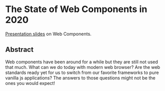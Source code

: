# The State of Web Components in 2020

[Presentation slides](https://volcomix.github.io/webcomponents) on Web Components.

## Abstract

Web components have been around for a while but they are still not used that much. What can we do today with modern web browser? Are the web standards ready yet for us to switch from our favorite frameworks to pure vanilla js applications? The answers to those questions might not be the ones you would expect!
